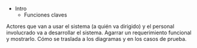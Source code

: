 - Intro
	- Funciones claves

Actores que van a usar el sistema (a quién va dirigido) y el personal involucrado va a desarrollar el sistema.
Agarrar un requerimiento funcional y mostrarlo. Cómo se traslada a los diagramas y en los casos de prueba.